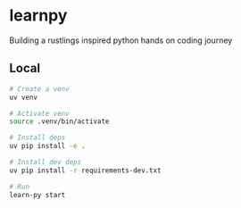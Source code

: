 # learnpy

Building a rustlings inspired python hands on coding journey

## Local
```zsh
# Create a venv
uv venv

# Activate venv
source .venv/bin/activate

# Install deps
uv pip install -e .

# Install dev deps
uv pip install -r requirements-dev.txt

# Run
learn-py start
```
